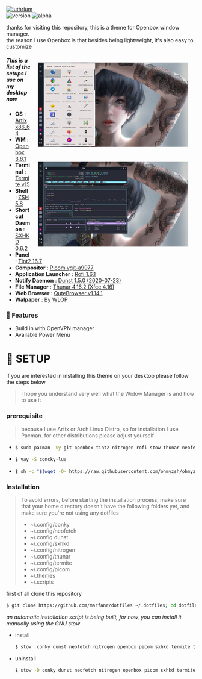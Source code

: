 <a href="https://github.com/marfanr/dotfiles"><img src="https://images.cooltext.com/5498107.png" width="300px" alt="luthrium" /></a><br/>
![version](https://img.shields.io/badge/Version-not_yet_released-blue) ![alpha](https://img.shields.io/badge/-Alpha-red)  


thanks for visiting this repository, this is a theme for Openbox window manager. <br/>
the reason I use Openbox is that besides being lightweight, it's also easy to customize

<img src="https://github.com/marfanr/dotfiles/blob/main/screenshot/sample1.png?raw=true" align="right" width="400px" style="padding:20px"/>

<img src="https://github.com/marfanr/dotfiles/blob/main/screenshot/sample2.png?raw=true" align="right" width="400px" style="padding:20px"/>

##### This is a list of the setups I use on my desktop now
- **OS** 			: [Artix x86_64](https://artixlinux.org/)
- **WM** 			: [Openbox 3.6.1](http://openbox.org/wiki/Main_Page)
- **Terminal** 			: [Termite v15](https://wiki.archlinux.org/index.php/termite)
- **Shell** 			: [ZSH 5.8](https://wiki.archlinux.org/index.php/zsh)
- **Shortcut Daemon** 		: [SXHKD 0.6.2](https://wiki.archlinux.org/index.php/Sxhkd)
- **Panel** 			: [Tint2 16.7](https://wiki.archlinux.org/index.php/tint2)
- **Compositor** 		: [Picom vgit-a9977](https://wiki.archlinux.org/index.php/Picom)
- **Application Launcher** 	: [Rofi 1.6.1](https://wiki.archlinux.org/index.php/Rofi)
- **Notify Daemon** 		: [Dunst 1.5.0 (2020-07-23)](https://wiki.archlinux.org/index.php/Dunst)
- **File Manager** 		: [Thunar 4.16.2 (Xfce 4.16)](https://wiki.archlinux.org/index.php/thunar)
- **Web Browser** 		: [QuteBrowser v1.14.1](https://wiki.archlinux.org/index.php/Qutebrowser)
- **Walpaper** 			: [By WLOP](https://www.wallpaperflare.com/search?wallpaper=WLOP)

### :corn:  Features
- Build in with OpenVPN manager
- Available Power Menu

# :rice_scene: SETUP 

if you are interested in installing this theme on your desktop please follow the steps below

> I hope you understand very well what the Widow Manager is and how to use it

### prerequisite

> because I use Artix or Arch Linux Distro, so for installation I use Pacman. for other distributions please adjust yourself

- ```bash
  $ sudo pacman -Sy git openbox tint2 nitrogen rofi stow thunar neofetch openvpn termite dunst sxhkd zsh
  ```

- ```bash
  $ yay -S concky-lua 
  ```

- ```bash
  $ sh -c "$(wget -O- https://raw.githubusercontent.com/ohmyzsh/ohmyzsh/master/tools/install.sh)"
  ```

### Installation

> To avoid errors, before starting the installation process, make sure that your home directory doesn't have the following folders yet,
> and make sure you're not using any dotfiles 
>
> - ~/.config/conky
> - ~/.config/neofetch
> - ~/.config dunst
> - ~/.config/sxhkd
> - ~/.config/nitrogen
> - ~/.config/thunar
> - ~/.config/termite
> - ~/.config/picom
> - ~/.themes
> - ~/.scripts

first of all clone this repository
```bash
$ git clone https://github.com/marfanr/dotfiles ~/.dotfiles; cd dotfiles
```


_an automatic installation script is being built, for now, you can install it manually using the GNU stow_

- install 
  ```bash
  $ stow  conky dunst neofetch nitrogen openbox picom sxhkd termite thunar themes scripts  tint2 zsh -t ~
  ```

- uninstall
  ```bash
  $ stow -D conky dunst neofetch nitrogen openbox picom sxhkd termite thunar themes scripts  tint2 zsh -t ~
  ```
 


